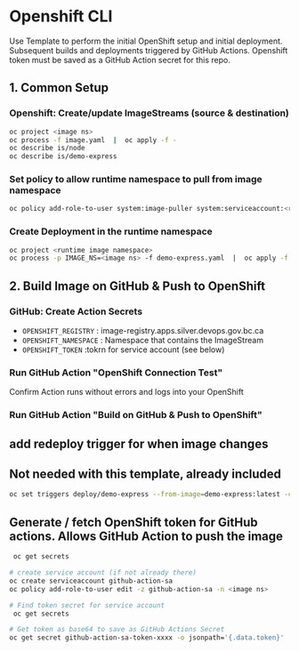 # Openshift CLI

Use Template to perform the initial OpenShift setup and initial deployment.  Subsequent builds and deployments triggered by GitHub Actions.  Openshift token must be saved as a GitHub Action secret for this repo.

##
## 1. Common Setup

### Openshift: Create/update ImageStreams (source & destination)
```bash
oc project <image ns>
oc process -f image.yaml  |  oc apply -f -
oc describe is/node
oc describe is/demo-express
```
### Set policy to allow runtime namespace to pull from image namespace
```bash
oc policy add-role-to-user system:image-puller system:serviceaccount:<runtime ns>:default -n=<image ns>
```

### Create Deployment in the runtime namespace
```bash
oc project <runtime image namespace>
oc process -p IMAGE_NS=<image ns> -f demo-express.yaml  |  oc apply -f -
```

##
## 2. Build Image on GitHub & Push to OpenShift

### GitHub: Create Action Secrets
- `OPENSHIFT_REGISTRY`   : image-registry.apps.silver.devops.gov.bc.ca
- `OPENSHIFT_NAMESPACE`  : Namespace that contains the ImageStream
- `OPENSHIFT_TOKEN`      :tokrn for service account (see below)

### Run GitHub Action "OpenShift Connection Test"
Confirm Action runs without errors and logs into your OpenShift

### Run GitHub Action "Build on GitHub & Push to OpenShift"

## add redeploy trigger for when image changes
## Not needed with this template, already included
```bash
oc set triggers deploy/demo-express --from-image=demo-express:latest -c demo-express
```

## Generate / fetch OpenShift token for GitHub actions.  Allows GitHub Action to push the image
```bash
 oc get secrets

# create service account (if not already there)
oc create serviceaccount github-action-sa
oc policy add-role-to-user edit -z github-action-sa -n <image ns>

# Find token secret for service account
 oc get secrets

# Get token as base64 to save as GitHub Actions Secret
oc get secret github-action-sa-token-xxxx -o jsonpath='{.data.token}' | base64 --decode

```